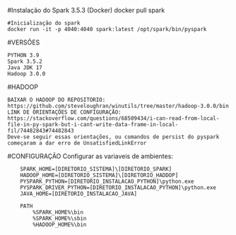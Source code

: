 
#Instalação do Spark 3.5.3 (Docker)
    docker pull spark

    #Inicialização do spark
    docker run -it -p 4040:4040 spark:latest /opt/spark/bin/pyspark


#VERSÕES

    PYTHON 3.9
    Spark 3.5.2
    Java JDK 17
    Hadoop 3.0.0

#HADOOP

    BAIXAR O HADOOP DO REPOSITÓRIO: https://github.com/steveloughran/winutils/tree/master/hadoop-3.0.0/bin
    LINK DE ORIENTAÇÕES DE CONFIGURAÇÃO: https://stackoverflow.com/questions/68509434/i-can-read-from-local-file-in-py-spark-but-i-cant-write-data-frame-in-local-fil/74482843#74482843
    Deve-se seguir essas orientações, ou comandos de persist do pyspark começaram a dar erro de UnsatisfiedLinkError

#CONFIGURAÇÃO
    Configurar as variaveis de ambientes:

        SPARK_HOME=[DIRETORIO_SISTEMA]\[DIRETORIO_SPARK]
        HADOOP_HOME=[DIRETORIO_SISTEMA]\[DIRETORIO_HADDOP]
        PYSPARK_PYTHON=[DIRETORIO_INSTALACAO_PYTHON]\python.exe
        PYSPARK_DRIVER_PYTHON=[DIRETORIO_INSTALACAO_PYTHON]\python.exe
        JAVA_HOME=[DIRETORIO_INSTALACAO_JAVA]

        PATH
            %SPARK_HOME%\bin
            %SPARK_HOME%\sbin
            %HADOOP_HOME%\bin


